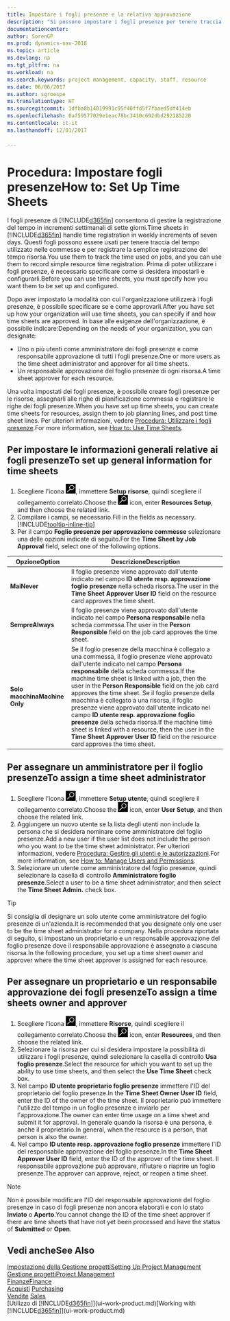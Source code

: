 ```yaml
---
title: Impostare i fogli presenze e la relativa approvazione
description: "Si possono impostare i fogli presenze per tenere traccia del tempo utilizzato per le commesse e l'utilizzo delle risorse, per semplificare la gestione dei progetti, i processi relativi al personale e la gestione della capacità."
documentationcenter: 
author: SorenGP
ms.prod: dynamics-nav-2018
ms.topic: article
ms.devlang: na
ms.tgt_pltfrm: na
ms.workload: na
ms.search.keywords: project management, capacity, staff, resource
ms.date: 06/06/2017
ms.author: sgroespe
ms.translationtype: HT
ms.sourcegitcommit: 1dfba8b14019991c95f40ffd5f7fbaed5df414eb
ms.openlocfilehash: 0af59577029e1eac78bc3410c692dbd292185220
ms.contentlocale: it-it
ms.lasthandoff: 12/01/2017

---
```

# <a name="how-to-set-up-time-sheets"></a><span data-ttu-id="0a158-103">Procedura: Impostare fogli presenze</span><span class="sxs-lookup"><span data-stu-id="0a158-103">How to: Set Up Time Sheets</span></span>
<span data-ttu-id="0a158-104">I fogli presenze di [!INCLUDE[d365fin](includes/d365fin_md.md)] consentono di gestire la registrazione del tempo in incrementi settimanali di sette giorni.</span><span class="sxs-lookup"><span data-stu-id="0a158-104">Time sheets in [!INCLUDE[d365fin](includes/d365fin_md.md)] handle time registration in weekly increments of seven days.</span></span> <span data-ttu-id="0a158-105">Questi fogli possono essere usati per tenere traccia del tempo utilizzato nelle commesse e per registrare la semplice registrazione del tempo risorsa.</span><span class="sxs-lookup"><span data-stu-id="0a158-105">You use them to track the time used on jobs, and you can use them to record simple resource time registration.</span></span> <span data-ttu-id="0a158-106">Prima di poter utilizzare i fogli presenze, è necessario specificare come si desidera impostarli e configurarli.</span><span class="sxs-lookup"><span data-stu-id="0a158-106">Before you can use time sheets, you must specify how you want them to be set up and configured.</span></span>

<span data-ttu-id="0a158-107">Dopo aver impostato la modalità con cui l'organizzazione utilizzerà i fogli presenze, è possibile specificare se e come approvarli.</span><span class="sxs-lookup"><span data-stu-id="0a158-107">After you have set up how your organization will use time sheets, you can specify if and how time sheets are approved.</span></span> <span data-ttu-id="0a158-108">In base alle esigenze dell'organizzazione, è possibile indicare:</span><span class="sxs-lookup"><span data-stu-id="0a158-108">Depending on the needs of your organization, you can designate:</span></span>

* <span data-ttu-id="0a158-109">Uno o più utenti come amministratore dei fogli presenze e come responsabile approvazione di tutti i fogli presenze.</span><span class="sxs-lookup"><span data-stu-id="0a158-109">One or more users as the time sheet administrator and approver for all time sheets.</span></span>
* <span data-ttu-id="0a158-110">Un responsabile approvazione del foglio presenze di ogni risorsa.</span><span class="sxs-lookup"><span data-stu-id="0a158-110">A time sheet approver for each resource.</span></span>

<span data-ttu-id="0a158-111">Una volta impostati dei fogli presenze, è possibile creare fogli presenze per le risorse, assegnarli alle righe di pianificazione commessa e registrare le righe dei fogli presenze.</span><span class="sxs-lookup"><span data-stu-id="0a158-111">When you have set up time sheets, you can create time sheets for resources, assign them to job planning lines, and post time sheet lines.</span></span> <span data-ttu-id="0a158-112">Per ulteriori informazioni, vedere [Procedura: Utilizzare i fogli presenze](projects-how-use-time-sheets.md).</span><span class="sxs-lookup"><span data-stu-id="0a158-112">For more information, see [How to: Use Time Sheets](projects-how-use-time-sheets.md).</span></span>

## <a name="to-set-up-general-information-for-time-sheets"></a><span data-ttu-id="0a158-113">Per impostare le informazioni generali relative ai fogli presenze</span><span class="sxs-lookup"><span data-stu-id="0a158-113">To set up general information for time sheets</span></span>
1. <span data-ttu-id="0a158-114">Scegliere l'icona ![Cerca pagina o report](media/ui-search/search_small.png "icona Cerca pagina o report"), immettere **Setup risorse**, quindi scegliere il collegamento correlato.</span><span class="sxs-lookup"><span data-stu-id="0a158-114">Choose the ![Search for Page or Report](media/ui-search/search_small.png "Search for Page or Report icon") icon, enter **Resources Setup**, and then choose the related link.</span></span>  
2. <span data-ttu-id="0a158-115">Compilare i campi, se necessario.</span><span class="sxs-lookup"><span data-stu-id="0a158-115">Fill in the fields as necessary.</span></span> [!INCLUDE[tooltip-inline-tip](includes/tooltip-inline-tip_md.md)]
3. <span data-ttu-id="0a158-116">Per il campo **Foglio presenze per approvazione commesse** selezionare una delle opzioni indicate di seguito.</span><span class="sxs-lookup"><span data-stu-id="0a158-116">For the **Time Sheet by Job Approval** field, select one of the following options.</span></span>

| <span data-ttu-id="0a158-117">Opzione</span><span class="sxs-lookup"><span data-stu-id="0a158-117">Option</span></span> | <span data-ttu-id="0a158-118">Descrizione</span><span class="sxs-lookup"><span data-stu-id="0a158-118">Description</span></span> |
| --- | --- |
| <span data-ttu-id="0a158-119">**Mai**</span><span class="sxs-lookup"><span data-stu-id="0a158-119">**Never**</span></span> |<span data-ttu-id="0a158-120">Il foglio presenze viene approvato dall'utente indicato nel campo **ID utente resp. approvazione foglio presenze** nella scheda risorsa.</span><span class="sxs-lookup"><span data-stu-id="0a158-120">The user in the **Time Sheet Approver User ID** field on the resource card approves the time sheet.</span></span> |
| <span data-ttu-id="0a158-121">**Sempre**</span><span class="sxs-lookup"><span data-stu-id="0a158-121">**Always**</span></span> |<span data-ttu-id="0a158-122">Il foglio presenze viene approvato dall'utente indicato nel campo **Persona responsabile** nella scheda commessa.</span><span class="sxs-lookup"><span data-stu-id="0a158-122">The user in the **Person Responsible** field on the job card approves the time sheet.</span></span> |
| <span data-ttu-id="0a158-123">**Solo macchina**</span><span class="sxs-lookup"><span data-stu-id="0a158-123">**Machine Only**</span></span> |<span data-ttu-id="0a158-124">Se il foglio presenze della macchina è collegato a una commessa, il foglio presenze viene approvato dall'utente indicato nel campo **Persona responsabile** della scheda commessa.</span><span class="sxs-lookup"><span data-stu-id="0a158-124">If the machine time sheet is linked with a job, then the user in the **Person Responsible** field on the job card approves the time sheet.</span></span> <span data-ttu-id="0a158-125">Se il foglio presenze della macchina è collegato a una risorsa, il foglio presenze viene approvato dall'utente indicato nel campo **ID utente resp. approvazione foglio presenze** della scheda risorsa.</span><span class="sxs-lookup"><span data-stu-id="0a158-125">If the machine time sheet is linked with a resource, then the user in the **Time Sheet Approver User ID** field on the resource card approves the time sheet.</span></span> |

## <a name="to-assign-a-time-sheet-administrator"></a><span data-ttu-id="0a158-126">Per assegnare un amministratore per il foglio presenze</span><span class="sxs-lookup"><span data-stu-id="0a158-126">To assign a time sheet administrator</span></span>
1. <span data-ttu-id="0a158-127">Scegliere l'icona ![Cerca pagina o report](media/ui-search/search_small.png "icona Cerca pagina o report"), immettere **Setup utente**, quindi scegliere il collegamento correlato.</span><span class="sxs-lookup"><span data-stu-id="0a158-127">Choose the ![Search for Page or Report](media/ui-search/search_small.png "Search for Page or Report icon") icon, enter **User Setup**, and then choose the related link.</span></span>  
2. <span data-ttu-id="0a158-128">Aggiungere un nuovo utente se la lista degli utenti non include la persona che si desidera nominare come amministratore del foglio presenze.</span><span class="sxs-lookup"><span data-stu-id="0a158-128">Add a new user if the user list does not include the person who you want to be the time sheet administrator.</span></span> <span data-ttu-id="0a158-129">Per ulteriori informazioni, vedere [Procedura: Gestire gli utenti e le autorizzazioni](ui-how-users-permissions.md).</span><span class="sxs-lookup"><span data-stu-id="0a158-129">For more information, see [How to: Manage Users and Permissions](ui-how-users-permissions.md).</span></span>
3. <span data-ttu-id="0a158-130">Selezionare un utente come amministratore del foglio presenze, quindi selezionare la casella di controllo **Amministratore foglio presenze**.</span><span class="sxs-lookup"><span data-stu-id="0a158-130">Select a user to be a time sheet administrator, and then select the **Time Sheet Admin.** check box.</span></span>  

> [!TIP]  
>   <span data-ttu-id="0a158-131">Si consiglia di designare un solo utente come amministratore del foglio presenze di un'azienda.</span><span class="sxs-lookup"><span data-stu-id="0a158-131">It is recommended that you designate only one user to be the time sheet administrator for a company.</span></span> <span data-ttu-id="0a158-132">Nella procedura riportata di seguito, si impostano un proprietario e un responsabile approvazione del foglio presenze dove il responsabile approvazione è assegnato a ciascuna risorsa.</span><span class="sxs-lookup"><span data-stu-id="0a158-132">In the following procedure, you set up a time sheet owner and approver where the time sheet approver is assigned for each resource.</span></span>  

## <a name="to-assign-a-time-sheets-owner-and-approver"></a><span data-ttu-id="0a158-133">Per assegnare un proprietario e un responsabile approvazione dei fogli presenze</span><span class="sxs-lookup"><span data-stu-id="0a158-133">To assign a time sheets owner and approver</span></span>
1. <span data-ttu-id="0a158-134">Scegliere l'icona ![Cerca pagina o report](media/ui-search/search_small.png "icona Cerca pagina o report"), immettere **Risorse**, quindi scegliere il collegamento correlato.</span><span class="sxs-lookup"><span data-stu-id="0a158-134">Choose the ![Search for Page or Report](media/ui-search/search_small.png "Search for Page or Report icon") icon, enter **Resources**, and then choose the related link.</span></span>
2. <span data-ttu-id="0a158-135">Selezionare la risorsa per cui si desidera impostare la possibilità di utilizzare i fogli presenze, quindi selezionare la casella di controllo **Usa foglio presenze**.</span><span class="sxs-lookup"><span data-stu-id="0a158-135">Select the resource for which you want to set up the ability to use time sheets, and then select the **Use Time Sheet** check box.</span></span>  
3. <span data-ttu-id="0a158-136">Nel campo **ID utente proprietario foglio presenze** immettere l'ID del proprietario del foglio presenze.</span><span class="sxs-lookup"><span data-stu-id="0a158-136">In the **Time Sheet Owner User ID** field, enter the ID of the owner of the time sheet.</span></span> <span data-ttu-id="0a158-137">Il proprietario può immettere l'utilizzo del tempo in un foglio presenze e inviarlo per l'approvazione.</span><span class="sxs-lookup"><span data-stu-id="0a158-137">The owner can enter time usage on a time sheet and submit it for approval.</span></span> <span data-ttu-id="0a158-138">In generale quando la risorsa è una persona, è anche il proprietario.</span><span class="sxs-lookup"><span data-stu-id="0a158-138">In general, when the resource is a person, that person is also the owner.</span></span>  
4. <span data-ttu-id="0a158-139">Nel campo **ID utente resp. approvazione foglio presenze** immettere l'ID del responsabile approvazione del foglio presenze.</span><span class="sxs-lookup"><span data-stu-id="0a158-139">In the **Time Sheet Approver User ID** field, enter the ID of the approver of the time sheet.</span></span> <span data-ttu-id="0a158-140">Il responsabile approvazione può approvare, rifiutare o riaprire un foglio presenze.</span><span class="sxs-lookup"><span data-stu-id="0a158-140">The approver can approve, reject, or reopen a time sheet.</span></span>  

> [!NOTE]  
>   <span data-ttu-id="0a158-141">Non è possibile modificare l'ID del responsabile approvazione del foglio presenze in caso di fogli presenze non ancora elaborati e con lo stato **Inviato** o **Aperto**.</span><span class="sxs-lookup"><span data-stu-id="0a158-141">You cannot change the ID of the time sheet approver if there are time sheets that have not yet been processed and have the status of **Submitted** or **Open**.</span></span>

## <a name="see-also"></a><span data-ttu-id="0a158-142">Vedi anche</span><span class="sxs-lookup"><span data-stu-id="0a158-142">See Also</span></span>
[<span data-ttu-id="0a158-143">Impostazione della Gestione progetti</span><span class="sxs-lookup"><span data-stu-id="0a158-143">Setting Up Project Management</span></span>](projects-setup-projects.md)  
[<span data-ttu-id="0a158-144">Gestione progetti</span><span class="sxs-lookup"><span data-stu-id="0a158-144">Project Management</span></span>](projects-manage-projects.md)  
[<span data-ttu-id="0a158-145">Finanze</span><span class="sxs-lookup"><span data-stu-id="0a158-145">Finance</span></span>](finance.md)  
<span data-ttu-id="0a158-146">[Acquisti](purchasing-manage-purchasing.md)       </span><span class="sxs-lookup"><span data-stu-id="0a158-146">[Purchasing](purchasing-manage-purchasing.md)       </span></span>  
<span data-ttu-id="0a158-147">[Vendite](sales-manage-sales.md)    </span><span class="sxs-lookup"><span data-stu-id="0a158-147">[Sales](sales-manage-sales.md)    </span></span>  
<span data-ttu-id="0a158-148">[Utilizzo di [!INCLUDE[d365fin](includes/d365fin_md.md)]](ui-work-product.md)</span><span class="sxs-lookup"><span data-stu-id="0a158-148">[Working with [!INCLUDE[d365fin](includes/d365fin_md.md)]](ui-work-product.md)</span></span>  

